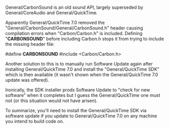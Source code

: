 

General/CarbonSound is an old sound API, largely superseded by General/CoreAudio and General/QuickTime.

Apparently General/QuickTime 7.0 removed the "General/CarbonSound/General/CarbonSound.h" header causing compilation errors when "Carbon/Carbon.h" is included.  Defining "__CARBONSOUND__" before including Carbon.h stops it from trying to include the missing header file:

    
  #define __CARBONSOUND__
  #include <Carbon/Carbon.h>


Another solution to this is to manually run Software Update again after installing General/QuickTime 7.0 and install the "General/QuickTime SDK" which is then available (it wasn't shown when the General/QuickTime 7.0 update was offered).

Ironically, the SDK installer prods Software Update to "check for new software" when it completes but I guess the General/QuickTime one must not (or this situation would not have arisen).

To summarize, you'll need to install the General/QuickTime SDK via software update if you update to General/QuickTime 7.0 on any machine you intend to build code on.